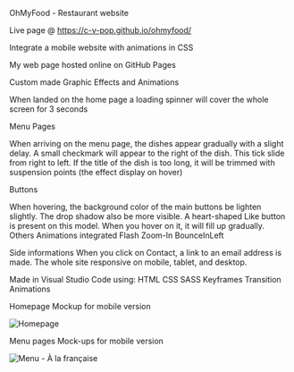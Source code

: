 OhMyFood - Restaurant website

Live page @ https://c-v-pop.github.io/ohmyfood/

Integrate a mobile website with animations in CSS

My web page hosted online on GitHub Pages

Custom made Graphic Effects and Animations

When landed on the home page a loading spinner will cover the whole screen for 3 seconds

Menu Pages

When arriving on the menu page, the dishes appear gradually with a slight delay.
A small checkmark will appear to the right of the dish. This tick slide from right to left.
If the title of the dish is too long, it will be trimmed with suspension points (the effect display on hover)

Buttons

When hovering, the background color of the main buttons be lighten slightly. The drop shadow also be more visible.
A heart-shaped Like button is present on this model. When you hover on it, it will fill up gradually.
Others Animations integrated
Flash
Zoom-In
BounceInLeft

Side informations
When you click on Contact, a link to an email address is made.
The whole site responsive on mobile, tablet, and desktop.

Made in Visual Studio Code using:
HTML
CSS
SASS
Keyframes
Transition
Animations


Homepage Mockup for mobile version

![Homepage](https://user-images.githubusercontent.com/61190539/204390506-9c8bd456-0a00-4e14-b5fd-a44910732b55.png)

Menu pages Mock-ups for mobile version

![Menu - À la française](https://user-images.githubusercontent.com/61190539/204390569-2e44c2ee-aa2a-49eb-97da-af894a07d124.png)






